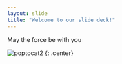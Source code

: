 ```yaml
---
layout: slide
title: "Welcome to our slide deck!"
---
```


May the force be with you

![poptocat2](https://octodex.github.com/images/poptocat_v2.png)
{: .center}
